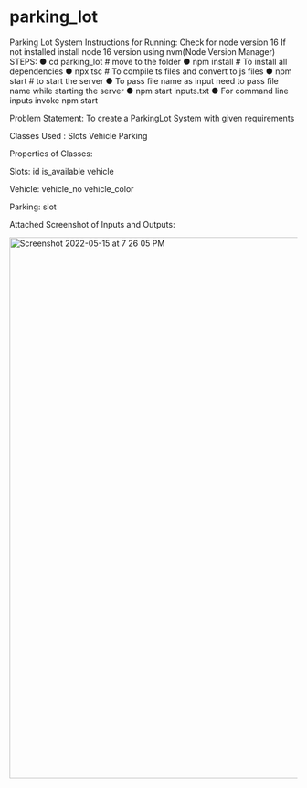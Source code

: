 # parking_lot
Parking Lot System
Instructions for Running: 
Check for node version 16
If not installed install node 16 version using nvm(Node Version Manager)
STEPS:
  ● cd parking_lot # move to the folder
  ● npm install # To install all dependencies
  ● npx tsc # To compile ts files and convert to js files 
  ● npm start # to start the server 
  ● To pass file name as input need to pass file name while starting the server 
  ● npm start inputs.txt
  ● For command line inputs invoke npm start
  
Problem Statement:
To create a ParkingLot System with given requirements 

Classes Used :
  Slots
  Vehicle
  Parking

Properties of Classes:

Slots:
  id
  is_available
  vehicle

Vehicle:
  vehicle_no
  vehicle_color

Parking:
  slot

Attached Screenshot of Inputs and Outputs:

  
<img width="947" alt="Screenshot 2022-05-15 at 7 26 05 PM" src="https://user-images.githubusercontent.com/44942025/168476536-945fd63f-ab91-4d84-b345-6911f67715d1.png">
